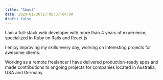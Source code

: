 ```yaml
---
title: "About"
date: 2020-01-30T17:05:37-04:00
draft: false
---
```


I am a full-stack web developer with more than 4 years of experience, specialized in Ruby on Rails and React.js

I enjoy improving my skills every day, working on interesting projects for awesome clients.

Working as a remote freelancer I have delivered production-ready apps and made contributions to ongoing projects for companies located in Australia, USA and Germany.
